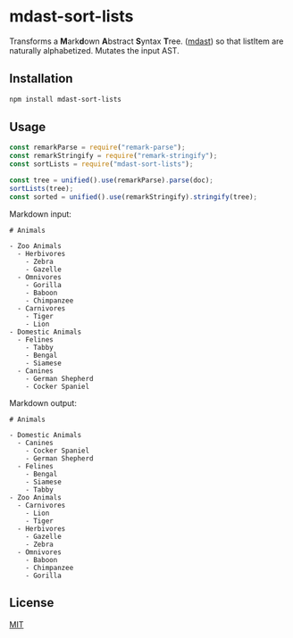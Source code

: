 # mdast-sort-lists

Transforms a **M**ark**d**own **A**bstract **S**yntax **T**ree. ([mdast](https://github.com/syntax-tree/mdast)) so that listItem are naturally alphabetized. Mutates the input AST.

## Installation

```sh
npm install mdast-sort-lists
```

## Usage

```js
const remarkParse = require("remark-parse");
const remarkStringify = require("remark-stringify");
const sortLists = require("mdast-sort-lists");

const tree = unified().use(remarkParse).parse(doc);
sortLists(tree);
const sorted = unified().use(remarkStringify).stringify(tree);
```

Markdown input:

```
# Animals

- Zoo Animals
  - Herbivores
    - Zebra
    - Gazelle
  - Omnivores
    - Gorilla
    - Baboon
    - Chimpanzee
  - Carnivores
    - Tiger
    - Lion
- Domestic Animals
  - Felines
    - Tabby
    - Bengal
    - Siamese
  - Canines
    - German Shepherd
    - Cocker Spaniel
```

Markdown output:

```
# Animals

- Domestic Animals
  - Canines
    - Cocker Spaniel
    - German Shepherd
  - Felines
    - Bengal
    - Siamese
    - Tabby
- Zoo Animals
  - Carnivores
    - Lion
    - Tiger
  - Herbivores
    - Gazelle
    - Zebra
  - Omnivores
    - Baboon
    - Chimpanzee
    - Gorilla
```

## License

[MIT](LICENSE)
